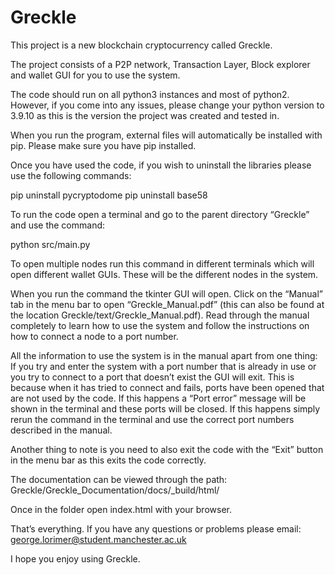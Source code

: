# Greckle

This project is a new blockchain cryptocurrency called Greckle.

The project consists of a P2P network, Transaction Layer, Block explorer and wallet GUI for you to use the system.

The code should run on all python3 instances and most of python2. However, if you come into any issues, please change your python version to 3.9.10 as this is the version the project was created and tested in.

When you run the program, external files will automatically be installed with pip. Please make sure you have pip installed.

Once you have used the code, if you wish to uninstall the libraries please use the following commands:

pip uninstall pycryptodome
pip uninstall base58

To run the code open a terminal and go to the parent directory “Greckle” and use the command:

python src/main.py

To open multiple nodes run this command in different terminals which will open different wallet GUIs. These will be the different nodes in the system.

When you run the command the tkinter GUI will open. Click on the “Manual” tab in the menu bar to open “Greckle_Manual.pdf” (this can also be found at the location Greckle/text/Greckle_Manual.pdf). Read through the manual completely to learn how to use the system and follow the instructions on how to connect a node to a port number.

All the information to use the system is in the manual apart from one thing:
If you try and enter the system with a port number that is already in use or you try to connect to a port that doesn’t exist the GUI will exit. This is because when it has tried to connect and fails, ports have been opened that are not used by the code. If this happens a “Port error” message will be shown in the terminal and these ports will be closed. If this happens simply rerun the command in the terminal and use the correct port numbers described in the manual.

Another thing to note is you need to also exit the code with the “Exit” button in the menu bar as this exits the code correctly.

The documentation can be viewed through the path:
Greckle/Greckle_Documentation/docs/_build/html/

Once in the folder open index.html with your browser.

That’s everything. If you have any questions or problems please email:
george.lorimer@student.manchester.ac.uk

I hope you enjoy using Greckle.
